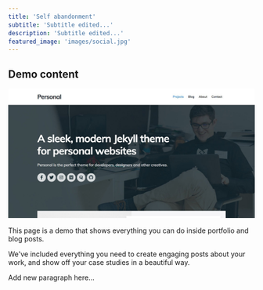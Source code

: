 ```yaml
---
title: 'Self abandonment'
subtitle: 'Subtitle edited...'
description: 'Subtitle edited...'
featured_image: 'images/social.jpg'
---
```


## Demo content

![Social image](images/social.jpg)

This page is a demo that shows everything you can do inside portfolio and blog posts.

We've included everything you need to create engaging posts about your work, and show off your case studies in a beautiful way.

Add new paragraph here...
